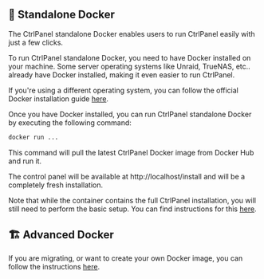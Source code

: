 ## 🐳 Standalone Docker

The CtrlPanel standalone Docker enables users to run CtrlPanel easily with just a few clicks.

To run CtrlPanel standalone Docker, you need to have Docker installed on your machine. Some server operating systems like Unraid, TrueNAS, etc.. already have Docker installed, making it even easier to run CtrlPanel.

If you're using a different operating system, you can follow the official Docker installation guide [here](https://docs.docker.com/get-docker/).

Once you have Docker installed, you can run CtrlPanel standalone Docker by executing the following command:

```bash
docker run ...
```

This command will pull the latest CtrlPanel Docker image from Docker Hub and run it.

The control panel will be available at http://localhost/install and will be a completely fresh installation.

Note that while the container contains the full CtrlPanel installation, you will still need to perform the basic setup. You can find instructions for this [here](https://ctrlpanel.gg/docs/Installation/getting-started#basic-setup).

## 🏗️ Advanced Docker

If you are migrating, or want to create your own Docker image, you can follow the instructions [here]().
